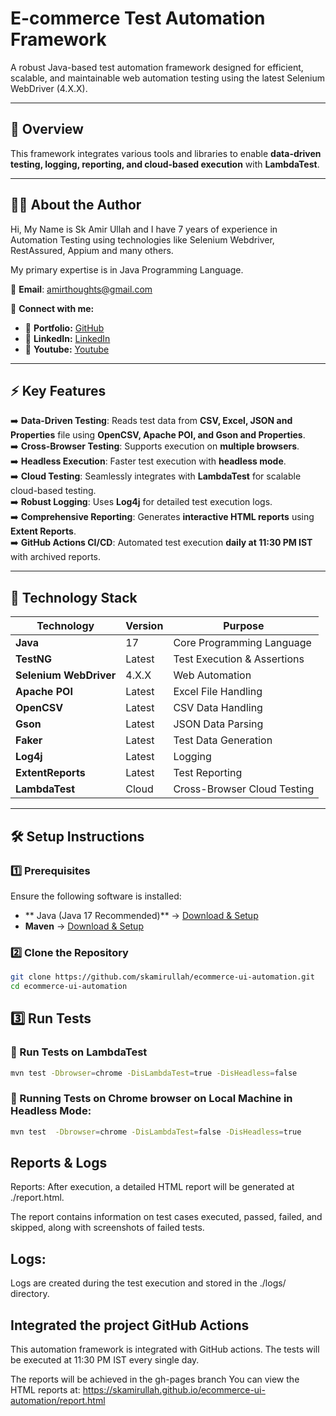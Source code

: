 # **E-commerce Test Automation Framework**  
A robust Java-based test automation framework designed for efficient, scalable, and maintainable web automation testing using the latest Selenium WebDriver (4.X.X).

---

## 📌 **Overview**  
This framework integrates various tools and libraries to enable **data-driven testing, logging, reporting, and cloud-based execution** with **LambdaTest**.

---

## 👨‍💻 **About the Author**  
Hi, My Name is Sk Amir Ullah and I have 7 years of experience in Automation Testing using technologies like Selenium Webdriver, RestAssured, Appium and many others.

My primary expertise is in Java Programming Language.

📧 **Email**: [amirthoughts@gmail.com](mailto:amirthoughts@gmail.com)  

🔗 **Connect with me:**  
- 🔗 **Portfolio:** [GitHub](https://github.com/skamirullah)  
- 🔗 **LinkedIn:** [LinkedIn](https://linkedin.com/in/skamirullah)
-  🔗 **Youtube:** [Youtube](https://www.youtube.com/@knowminds_official)

---

## ⚡ **Key Features**  
➡️ **Data-Driven Testing**: Reads test data from **CSV, Excel, JSON and Properties** file using **OpenCSV, Apache POI, and Gson and Properties**.  
➡️ **Cross-Browser Testing**: Supports execution on **multiple browsers**.  
➡️ **Headless Execution**: Faster test execution with **headless mode**.  
➡️ **Cloud Testing**: Seamlessly integrates with **LambdaTest** for scalable cloud-based testing.  
➡️ **Robust Logging**: Uses **Log4j** for detailed test execution logs.  
➡️ **Comprehensive Reporting**: Generates **interactive HTML reports** using **Extent Reports**.  
➡️ **GitHub Actions CI/CD**: Automated test execution **daily at 11:30 PM IST** with archived reports.  

---

## 🔧 **Technology Stack**  
| **Technology**  | **Version** | **Purpose** |
|-----------------|------------|-------------|
| **Java**        | 17         | Core Programming Language |
| **TestNG**      | Latest     | Test Execution & Assertions |
| **Selenium WebDriver**    | 4.X.X      | Web Automation |
| **Apache POI**  | Latest     | Excel File Handling |
| **OpenCSV**     | Latest     | CSV Data Handling |
| **Gson**        | Latest     | JSON Data Parsing |
| **Faker**       | Latest     | Test Data Generation |
| **Log4j**       | Latest     | Logging |
| **ExtentReports** | Latest   | Test Reporting |
| **LambdaTest**  | Cloud      | Cross-Browser Cloud Testing |

---

## 🛠 **Setup Instructions**  
### **1️⃣ Prerequisites**  
Ensure the following software is installed:  
- ** Java (Java 17 Recommended)** → [Download & Setup](https://adoptium.net/)  
- **Maven** → [Download & Setup](https://maven.apache.org/download.cgi)  

### **2️⃣ Clone the Repository**  
```sh
git clone https://github.com/skamirullah/ecommerce-ui-automation.git
cd ecommerce-ui-automation
```

## 3️⃣ Run Tests  

### 🔹 Run Tests on LambdaTest  
```sh
mvn test -Dbrowser=chrome -DisLambdaTest=true -DisHeadless=false
```
### 🔹 Running Tests on Chrome browser on Local Machine in Headless Mode:
```sh
mvn test  -Dbrowser=chrome -DisLambdaTest=false -DisHeadless=true
```

## Reports & Logs
Reports: After execution, a detailed HTML report will be generated at ./report.html.

The report contains information on test cases executed, passed, failed, and skipped, along with screenshots of failed tests.

## Logs:
Logs are created during the test execution and stored in the ./logs/ directory.

## Integrated the project GitHub Actions
This automation framework is integrated with GitHub actions. The tests will be executed at 11:30 PM IST every single day.

The reports will be achieved in the gh-pages branch You can view the HTML reports at: https://skamirullah.github.io/ecommerce-ui-automation/report.html

     
